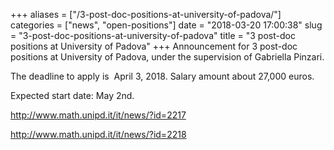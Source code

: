 +++
aliases = ["/3-post-doc-positions-at-university-of-padova/"]
categories = ["news", "open-positions"]
date = "2018-03-20 17:00:38"
slug = "3-post-doc-positions-at-university-of-padova"
title = "3 post-doc positions at University of Padova"
+++
Announcement for 3 post-doc positions at University of Padova, under the
supervision of Gabriella Pinzari.

The deadline to apply is  <span class="aBn"><span class="aQJ">April 3,
2018</span></span>. Salary amount about 27,000 euros.

Expected start date: <span class="aBn"><span class="aQJ">May
2nd</span></span>.

<http://www.math.unipd.it/it/news/?id=2217>

<http://www.math.unipd.it/it/news/?id=2218>

<div class="yj6qo">

</div>
